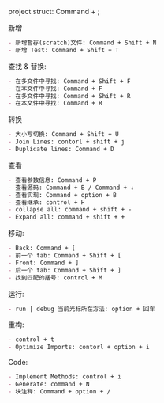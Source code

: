 

project struct: Command + ;

新增

```markdown
- 新增暂存(scratch)文件: Command + Shift + N
- 新增 Test: Command + Shift + T
```

查找 & 替换:

```markdown
- 在多文件中寻找: Command + Shift + F
- 在本文件中寻找: Command + F
- 在多文件中寻找: Command + Shift + R
- 在本文件中寻找: Command + R
```

转换

```markdown
- 大小写切换: Command + Shift + U
- Join Lines: contorl + shift + j
- Duplicate lines: Command + D
```

查看

```markdown
- 查看参数信息: Command + P
- 查看源码: Command + B / Command + ↓
- 查看实现: Command + option + B
- 查看继承: control + H 
- collapse all: command + shift + -
- Expand all: command + shift + +
```

移动:

```markdown
- Back: Command + [
- 前一个 tab: Command + Shift + [
- Front: Command + ]
- 后一个 tab: Command + Shift + ]
- 找到匹配的括号: control + M
```

运行:

```markdown
- run | debug 当前光标所在方法: option + 回车
```

重构: 

```markdown
- control + t
- Optimize Imports: contorl + option + i
```

Code:

```markdown
- Implement Methods: control + i
- Generate: command + N
- 块注释: Command + option + /
```



